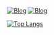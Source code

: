 [![Blog](https://img.shields.io/badge/LinkedIn-992855?style=for-the-badge&logo=linkedin&logoColor=white)](http://www.linkedin.com/in/isabelle-batista-a14ab822b) [![Blog](https://img.shields.io/badge/Instagram-781F43?style=for-the-badge&logo=instagram&logoColor=white)](https://www.instagram.com/isah_sales3)


[![Top Langs](https://github-readme-stats.vercel.app/api/top-langs/?username=IsabelleBatista&layout=donut&show_icons=true&theme=radical)](https://github.com/IsabelleBatista/github-readme-stats)
<!-- ![Anurag's GitHub stats](https://github-readme-stats.vercel.app/api?username=IsabelleBatista&show_icons=true&theme=radical)-->

